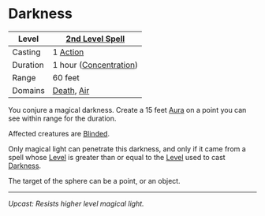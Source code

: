 # Darkness

| Level    | [2nd Level Spell](2nd%20Level%20Spells.md)                                         |
| -------- | ---------------------------------------------------------------------------------- |
| Casting  | 1 [Action](../../../../Game%20Procedures/Core%20Procedures/Action.md)                                |
| Duration | 1 hour ([Concentration](../../../Spellcasting/Concentration.md))                   |
| Range    | 60 feet                                                                            |
| Domains  | [Death](../../Spell%20Domains/Death.md), [Air](../../Spell%20Domains/Air.md) |

You conjure a magical darkness. Create a 15 feet [Aura](../../Areas%20of%20Effect/Aura.md) on a point you can see within range for the duration.

Affected creatures are [Blinded](../../../../Game%20Procedures/Conditions/Blinded.md).

Only magical light can penetrate this darkness, and only if it came from a spell whose [Level](../../Spell%20Level.md) is greater than or equal to the [Level](../../Spell%20Level.md) used to cast [Darkness](../../../../Game%20Procedures/Hazards/Darkness.md).

The target of the sphere can be a point, or an object.

---
*Upcast: Resists higher level magical light.*
